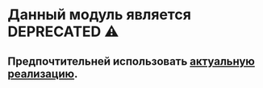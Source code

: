 # **Данный модуль является DEPRECATED** ⚠
## **Предпочтительней использовать [актуальную реализацию](../README.md).**